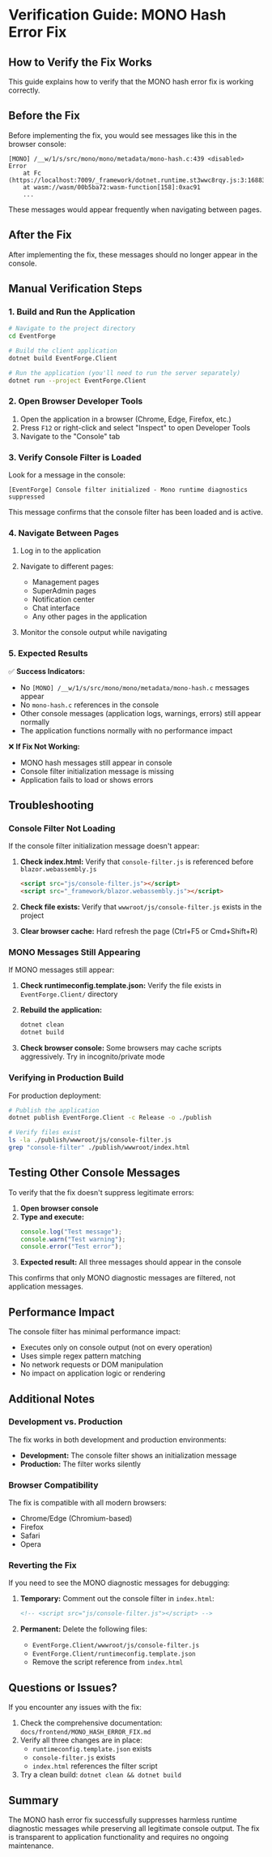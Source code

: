 # Verification Guide: MONO Hash Error Fix

## How to Verify the Fix Works

This guide explains how to verify that the MONO hash error fix is working correctly.

## Before the Fix

Before implementing the fix, you would see messages like this in the browser console:

```
[MONO] /__w/1/s/src/mono/mono/metadata/mono-hash.c:439 <disabled>
Error
    at Fc (https://localhost:7009/_framework/dotnet.runtime.st3wwc8rqy.js:3:168832)
    at wasm://wasm/00b5ba72:wasm-function[158]:0xac91
    ...
```

These messages would appear frequently when navigating between pages.

## After the Fix

After implementing the fix, these messages should no longer appear in the console.

## Manual Verification Steps

### 1. Build and Run the Application

```bash
# Navigate to the project directory
cd EventForge

# Build the client application
dotnet build EventForge.Client

# Run the application (you'll need to run the server separately)
dotnet run --project EventForge.Client
```

### 2. Open Browser Developer Tools

1. Open the application in a browser (Chrome, Edge, Firefox, etc.)
2. Press `F12` or right-click and select "Inspect" to open Developer Tools
3. Navigate to the "Console" tab

### 3. Verify Console Filter is Loaded

Look for a message in the console:
```
[EventForge] Console filter initialized - Mono runtime diagnostics suppressed
```

This message confirms that the console filter has been loaded and is active.

### 4. Navigate Between Pages

1. Log in to the application
2. Navigate to different pages:
   - Management pages
   - SuperAdmin pages
   - Notification center
   - Chat interface
   - Any other pages in the application

3. Monitor the console output while navigating

### 5. Expected Results

✅ **Success Indicators:**
- No `[MONO] /__w/1/s/src/mono/mono/metadata/mono-hash.c` messages appear
- No `mono-hash.c` references in the console
- Other console messages (application logs, warnings, errors) still appear normally
- The application functions normally with no performance impact

❌ **If Fix Not Working:**
- MONO hash messages still appear in console
- Console filter initialization message is missing
- Application fails to load or shows errors

## Troubleshooting

### Console Filter Not Loading

If the console filter initialization message doesn't appear:

1. **Check index.html:** Verify that `console-filter.js` is referenced before `blazor.webassembly.js`
   ```html
   <script src="js/console-filter.js"></script>
   <script src="_framework/blazor.webassembly.js"></script>
   ```

2. **Check file exists:** Verify that `wwwroot/js/console-filter.js` exists in the project

3. **Clear browser cache:** Hard refresh the page (Ctrl+F5 or Cmd+Shift+R)

### MONO Messages Still Appearing

If MONO messages still appear:

1. **Check runtimeconfig.template.json:** Verify the file exists in `EventForge.Client/` directory

2. **Rebuild the application:**
   ```bash
   dotnet clean
   dotnet build
   ```

3. **Check browser console:** Some browsers may cache scripts aggressively. Try in incognito/private mode

### Verifying in Production Build

For production deployment:

```bash
# Publish the application
dotnet publish EventForge.Client -c Release -o ./publish

# Verify files exist
ls -la ./publish/wwwroot/js/console-filter.js
grep "console-filter" ./publish/wwwroot/index.html
```

## Testing Other Console Messages

To verify that the fix doesn't suppress legitimate errors:

1. **Open browser console**
2. **Type and execute:**
   ```javascript
   console.log("Test message");
   console.warn("Test warning");
   console.error("Test error");
   ```
3. **Expected result:** All three messages should appear in the console

This confirms that only MONO diagnostic messages are filtered, not application messages.

## Performance Impact

The console filter has minimal performance impact:
- Executes only on console output (not on every operation)
- Uses simple regex pattern matching
- No network requests or DOM manipulation
- No impact on application logic or rendering

## Additional Notes

### Development vs. Production

The fix works in both development and production environments:
- **Development:** The console filter shows an initialization message
- **Production:** The filter works silently

### Browser Compatibility

The fix is compatible with all modern browsers:
- Chrome/Edge (Chromium-based)
- Firefox
- Safari
- Opera

### Reverting the Fix

If you need to see the MONO diagnostic messages for debugging:

1. **Temporary:** Comment out the console filter in `index.html`:
   ```html
   <!-- <script src="js/console-filter.js"></script> -->
   ```

2. **Permanent:** Delete the following files:
   - `EventForge.Client/wwwroot/js/console-filter.js`
   - `EventForge.Client/runtimeconfig.template.json`
   - Remove the script reference from `index.html`

## Questions or Issues?

If you encounter any issues with the fix:

1. Check the comprehensive documentation: `docs/frontend/MONO_HASH_ERROR_FIX.md`
2. Verify all three changes are in place:
   - `runtimeconfig.template.json` exists
   - `console-filter.js` exists
   - `index.html` references the filter script
3. Try a clean build: `dotnet clean && dotnet build`

## Summary

The MONO hash error fix successfully suppresses harmless runtime diagnostic messages while preserving all legitimate console output. The fix is transparent to application functionality and requires no ongoing maintenance.
